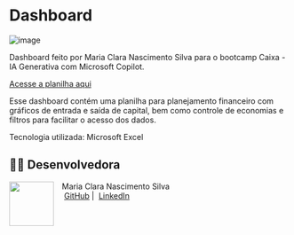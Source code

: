 # Dashboard

![image](https://github.com/user-attachments/assets/dde92d78-8e0e-4cd7-914a-a842ca6650c0)

Dashboard feito por Maria Clara Nascimento Silva para o bootcamp Caixa - IA Generativa com Microsoft Copilot.

[Acesse a planilha aqui](https://github.com/sheena-edelstein/Dashboard/blob/main/Planilha%20Inteligente%20-%20Bootcamp%20DIO%20Caixa.xlsx)

Esse dashboard contém uma planilha para planejamento financeiro com gráficos de entrada e saída de capital, bem como controle de economias e filtros para facilitar o acesso dos dados.

Tecnologia utilizada: Microsoft Excel

## 👨‍💻 Desenvolvedora

<p>
    <img 
      align=left 
      margin=10 
      width=80 
      src="https://github.com/user-attachments/assets/163af32f-d0aa-4f98-8292-7a48d44cf524"
    />
    <p>&nbsp&nbsp&nbspMaria Clara Nascimento Silva<br>
    &nbsp&nbsp&nbsp
    <a href="https://github.com/sheena-edelstein">
    GitHub</a>&nbsp;|&nbsp;
    <a href="https://www.linkedin.com/in/maria-clara-nascimento-silva/">
    LinkedIn</a>
    </p>
<br/><br/>
<p>
